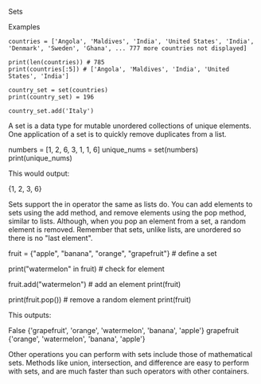 Sets

Examples

    countries = ['Angola', 'Maldives', 'India', 'United States', 'India', 'Denmark', 'Sweden', 'Ghana', ... 777 more countries not displayed]

    print(len(countries)) # 785
    print(countries[:5]) # ['Angola', 'Maldives', 'India', 'United States', 'India']

    country_set = set(countries)
    print(country_set) = 196

    country_set.add('Italy')

A set is a data type for mutable unordered collections of unique elements. One application of a set is to quickly remove duplicates from a list.

numbers = [1, 2, 6, 3, 1, 1, 6]
unique_nums = set(numbers)
print(unique_nums)

This would output:

{1, 2, 3, 6}

Sets support the in operator the same as lists do. You can add elements to sets using the add method, and remove elements using the pop method, similar to lists. Although, when you pop an element from a set, a random element is removed. Remember that sets, unlike lists, are unordered so there is no "last element".

fruit = {"apple", "banana", "orange", "grapefruit"}  # define a set

print("watermelon" in fruit)  # check for element

fruit.add("watermelon")  # add an element
print(fruit)

print(fruit.pop())  # remove a random element
print(fruit)

This outputs:

False
{'grapefruit', 'orange', 'watermelon', 'banana', 'apple'}
grapefruit
{'orange', 'watermelon', 'banana', 'apple'}

Other operations you can perform with sets include those of mathematical sets. Methods like union, intersection, and difference are easy to perform with sets, and are much faster than such operators with other containers.